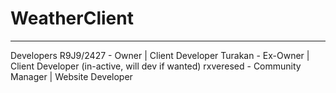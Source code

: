 # WeatherClient
------------
Developers
R9J9/2427 - Owner | Client Developer 
Turakan - Ex-Owner | Client Developer (in-active, will dev if wanted)
rxveresed -  Community Manager | Website Developer

